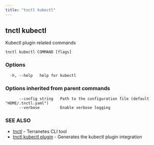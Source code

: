 ```yaml
---
title: "tnctl kubectl"
---
```

## tnctl kubectl

Kubectl plugin related commands

```
tnctl kubectl COMMAND [flags]
```

### Options

```
  -h, --help   help for kubectl
```

### Options inherited from parent commands

```
      --config string   Path to the configuration file (default "HOME/.tnctl.yaml")
      --verbose         Enable verbose logging
```

### SEE ALSO

* [tnctl](../tnctl)	 - Terranetes CLI tool
* [tnctl kubectl plugin](../tnctl_kubectl_plugin)	 - Generates the kubectl plugin integration

